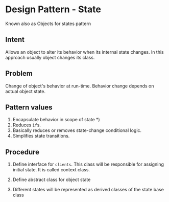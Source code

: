 # Design Pattern - State
Known also as Objects for states pattern

## Intent

Allows an object to alter its behavior when its internal state changes.
In this approach usually object changes its class.

## Problem

Change of object's behavior at run-time.
Behavior change depends on actual object state.


## Pattern values

1. Encapsulate behavior in scope of state *)
2. Reduces ``if``s.
3. Basically reduces or removes state-change conditional logic.
4. Simplifies state transitions.


## Procedure

1. Define interface for ``clients``. This class will be responsible for assigning initial state. It is called context class.

2. Define abstract class for object state

3. Different states will be represented as derived classes of the state base class
